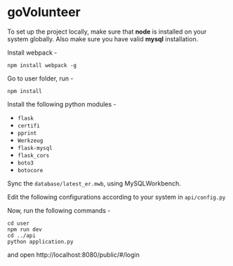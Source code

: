 # goVolunteer

To set up the project locally, make sure that **node** is installed on your system globally. Also make sure you have valid **mysql** installation.

Install webpack - 
```
npm install webpack -g
```
Go to user folder, run - 
```
npm install
```

Install the following python modules - 
* `flask`
* `certifi`
* `pprint`
* `Werkzeug`
* `flask-mysql`
* `flask_cors`
* `boto3`
* `botocore`

Sync the `database/latest_er.mwb`, using MySQLWorkbench.

Edit the following configurations according to your system in `api/config.py`

Now, run the following commands - 

```
cd user
npm run dev
cd ../api
python application.py
```

and open http://localhost:8080/public/#/login
